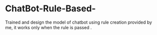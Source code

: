 # ChatBot-Rule-Based-
Trained and design the model of chatbot using rule creation provided by me, it works only when the rule is passed .

